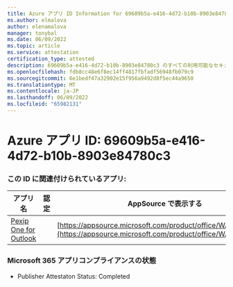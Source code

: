```yaml
---
title: Azure アプリ ID Information for 69609b5a-e416-4d72-b10b-8903e84780c3
ms.author: elmalova
author: elenamalova
manager: tonybal
ms.date: 06/09/2022
ms.topic: article
ms.service: attestation
certification_type: attested
description: 69609b5a-e416-4d72-b10b-8903e84780c3 のすべての利用可能なセキュリティとコンプライアンス情報。
ms.openlocfilehash: fdb8cc48e6f8ec14ff4817fbfadf56948fb079c9
ms.sourcegitcommit: 6e1bedf47a32902e15f956a9492d8f5ec44a9650
ms.translationtype: MT
ms.contentlocale: ja-JP
ms.lasthandoff: 06/09/2022
ms.locfileid: "65982131"
---
```

# <a name="azure-app-id-69609b5a-e416-4d72-b10b-8903e84780c3"></a>Azure アプリ ID: 69609b5a-e416-4d72-b10b-8903e84780c3


### <a name="apps-associated-with-this-id"></a>この ID に関連付けられているアプリ:
| **アプリ名** | **認定** | **AppSource で表示する** |
|--------------|---------------|-----------------------|
| [Pexip One for Outlook](../forward/WA200003137.md) |  | [https://appsource.microsoft.com/product/office/WA200003137](https://appsource.microsoft.com/product/office/WA200003137) |

### <a name="microsoft-365-app-compliance-status"></a>Microsoft 365 アプリコンプライアンスの状態
- Publisher Attestaton Status: Completed
